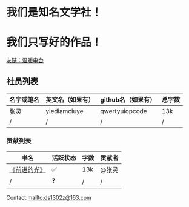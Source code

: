 # 我们是知名文学社！

# 我们只写好的作品！ 

[友链：温暖电台](./warmradio/)

## 社员列表

| 名字或笔名 | 英文名（如果有） | github名（如果有） | 总字数 |
| ---------- | ---------------- | ------------------ | ------ |
| 张灵       | yiediamciuye     | qwertyuiopcode     | 13k    |
| /          | /                | /                  | /      |

### 贡献列表

| 书名                                             | 活跃状态           | 字数 | 贡献者 |
| ------------------------------------------------ | ------------------ | ---- | ------ |
| [《前进的光》](https://qwertyuiopcode.github.io) | :white_check_mark: | 13k  | @张灵  |
| /                                                | :question:         | /    | /      |



Contact:<mailto:ds1302z@163.com>
